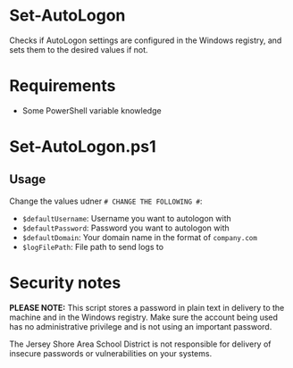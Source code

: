 # Set-AutoLogon
Checks if AutoLogon settings are configured in the Windows registry, and sets them to the desired values if not.

# Requirements
 - Some PowerShell variable knowledge

# Set-AutoLogon.ps1
## Usage
Change the values udner `# CHANGE THE FOLLOWING #`:
 - `$defaultUsername`: Username you want to autologon with
 - `$defaultPassword`: Password you want to autologon with
 - `$defaultDomain`: Your domain name in the format of `company.com`
 - `$logFilePath`: File path to send logs to

# Security notes
**PLEASE NOTE:** This script stores a password in plain text in delivery to the machine and in the Windows registry. Make sure the account being used has no administrative privilege and is not using an important password.

The Jersey Shore Area School District is not responsible for delivery of insecure passwords or vulnerabilities on your systems.